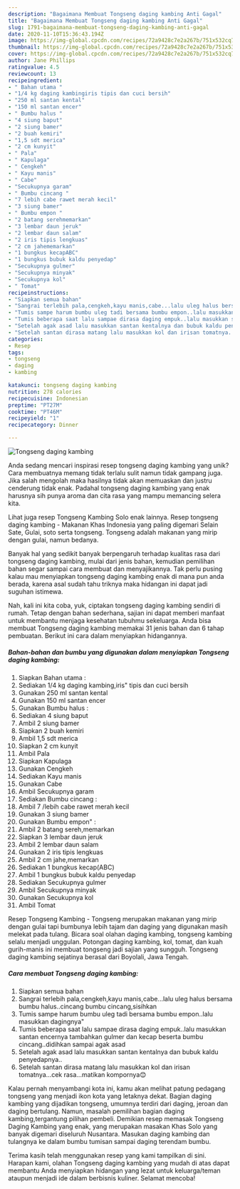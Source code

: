 ```yaml
---
description: "Bagaimana Membuat Tongseng daging kambing Anti Gagal"
title: "Bagaimana Membuat Tongseng daging kambing Anti Gagal"
slug: 1791-bagaimana-membuat-tongseng-daging-kambing-anti-gagal
date: 2020-11-10T15:36:43.194Z
image: https://img-global.cpcdn.com/recipes/72a9428c7e2a267b/751x532cq70/tongseng-daging-kambing-foto-resep-utama.jpg
thumbnail: https://img-global.cpcdn.com/recipes/72a9428c7e2a267b/751x532cq70/tongseng-daging-kambing-foto-resep-utama.jpg
cover: https://img-global.cpcdn.com/recipes/72a9428c7e2a267b/751x532cq70/tongseng-daging-kambing-foto-resep-utama.jpg
author: Jane Phillips
ratingvalue: 4.5
reviewcount: 13
recipeingredient:
- " Bahan utama "
- "1/4 kg daging kambingiris tipis dan cuci bersih"
- "250 ml santan kental"
- "150 ml santan encer"
- " Bumbu halus "
- "4 siung baput"
- "2 siung bamer"
- "2 buah kemiri"
- "1,5 sdt merica"
- "2 cm kunyit"
- " Pala"
- " Kapulaga"
- " Cengkeh"
- " Kayu manis"
- " Cabe"
- "Secukupnya garam"
- " Bumbu cincang "
- "7 lebih cabe rawet merah kecil"
- "3 siung bamer"
- " Bumbu empon "
- "2 batang serehmemarkan"
- "3 lembar daun jeruk"
- "2 lembar daun salam"
- "2 iris tipis lengkuas"
- "2 cm jahememarkan"
- "1 bungkus kecapABC"
- "1 bungkus bubuk kaldu penyedap"
- "Secukupnya gulmer"
- "Secukupnya minyak"
- "Secukupnya kol"
- " Tomat"
recipeinstructions:
- "Siapkan semua bahan"
- "Sangrai terlebih pala,cengkeh,kayu manis,cabe...lalu uleg halus bersama bumbu halus..cincang bumbu cincang,sisihkan"
- "Tumis sampe harum bumbu uleg tadi bersama bumbu empon..lalu masukkan dagingnya&#34;"
- "Tumis beberapa saat lalu sampae dirasa daging empuk..lalu masukkan santan encernya tambahkan gulmer dan kecap beserta bumbu cincang..didihkan sampai agak asad"
- "Setelah agak asad lalu masukkan santan kentalnya dan bubuk kaldu penyedapnya.."
- "Setelah santan dirasa matang lalu masukkan kol dan irisan tomatnya...cek rasa...matikan kompornya😊"
categories:
- Resep
tags:
- tongseng
- daging
- kambing

katakunci: tongseng daging kambing 
nutrition: 278 calories
recipecuisine: Indonesian
preptime: "PT27M"
cooktime: "PT46M"
recipeyield: "1"
recipecategory: Dinner

---
```



![Tongseng daging kambing](https://img-global.cpcdn.com/recipes/72a9428c7e2a267b/751x532cq70/tongseng-daging-kambing-foto-resep-utama.jpg)

Anda sedang mencari inspirasi resep tongseng daging kambing yang unik? Cara membuatnya memang tidak terlalu sulit namun tidak gampang juga. Jika salah mengolah maka hasilnya tidak akan memuaskan dan justru cenderung tidak enak. Padahal tongseng daging kambing yang enak harusnya sih punya aroma dan cita rasa yang mampu memancing selera kita.

Lihat juga resep Tongseng Kambing Solo enak lainnya. Resep tongseng daging kambing - Makanan Khas Indonesia yang paling digemari Selain Sate, Gulai, soto serta tongseng. Tongseng adalah makanan yang mirip dengan gulai, namun bedanya.

Banyak hal yang sedikit banyak berpengaruh terhadap kualitas rasa dari tongseng daging kambing, mulai dari jenis bahan, kemudian pemilihan bahan segar sampai cara membuat dan menyajikannya. Tak perlu pusing kalau mau menyiapkan tongseng daging kambing enak di mana pun anda berada, karena asal sudah tahu triknya maka hidangan ini dapat jadi suguhan istimewa.


Nah, kali ini kita coba, yuk, ciptakan tongseng daging kambing sendiri di rumah. Tetap dengan bahan sederhana, sajian ini dapat memberi manfaat untuk membantu menjaga kesehatan tubuhmu sekeluarga. Anda bisa membuat Tongseng daging kambing memakai 31 jenis bahan dan 6 tahap pembuatan. Berikut ini cara dalam menyiapkan hidangannya.

<!--inarticleads1-->

##### Bahan-bahan dan bumbu yang digunakan dalam menyiapkan Tongseng daging kambing:

1. Siapkan  Bahan utama :
1. Sediakan 1/4 kg daging kambing,iris&#34; tipis dan cuci bersih
1. Gunakan 250 ml santan kental
1. Gunakan 150 ml santan encer
1. Gunakan  Bumbu halus :
1. Sediakan 4 siung baput
1. Ambil 2 siung bamer
1. Siapkan 2 buah kemiri
1. Ambil 1,5 sdt merica
1. Siapkan 2 cm kunyit
1. Ambil  Pala
1. Siapkan  Kapulaga
1. Gunakan  Cengkeh
1. Sediakan  Kayu manis
1. Gunakan  Cabe
1. Ambil Secukupnya garam
1. Sediakan  Bumbu cincang :
1. Ambil 7 /lebih cabe rawet merah kecil
1. Gunakan 3 siung bamer
1. Gunakan  Bumbu empon&#34; :
1. Ambil 2 batang sereh,memarkan
1. Siapkan 3 lembar daun jeruk
1. Ambil 2 lembar daun salam
1. Gunakan 2 iris tipis lengkuas
1. Ambil 2 cm jahe,memarkan
1. Sediakan 1 bungkus kecap(ABC)
1. Ambil 1 bungkus bubuk kaldu penyedap
1. Sediakan Secukupnya gulmer
1. Ambil Secukupnya minyak
1. Gunakan Secukupnya kol
1. Ambil  Tomat


Resep Tongseng Kambing - Tongseng merupakan makanan yang mirip dengan gulai tapi bumbunya lebih tajam dan daging yang digunakan masih melekat pada tulang. Bicara soal olahan daging kambing, tongseng kambing selalu menjadi unggulan. Potongan daging kambing, kol, tomat, dan kuah gurih-manis ini membuat tongseng jadi sajian yang sungguh. Tongseng daging kambing sejatinya berasal dari Boyolali, Jawa Tengah. 

<!--inarticleads2-->

##### Cara membuat Tongseng daging kambing:

1. Siapkan semua bahan
1. Sangrai terlebih pala,cengkeh,kayu manis,cabe...lalu uleg halus bersama bumbu halus..cincang bumbu cincang,sisihkan
1. Tumis sampe harum bumbu uleg tadi bersama bumbu empon..lalu masukkan dagingnya&#34;
1. Tumis beberapa saat lalu sampae dirasa daging empuk..lalu masukkan santan encernya tambahkan gulmer dan kecap beserta bumbu cincang..didihkan sampai agak asad
1. Setelah agak asad lalu masukkan santan kentalnya dan bubuk kaldu penyedapnya..
1. Setelah santan dirasa matang lalu masukkan kol dan irisan tomatnya...cek rasa...matikan kompornya😊


Kalau pernah menyambangi kota ini, kamu akan melihat patung pedagang tongseng yang menjadi ikon kota yang letaknya dekat. Bagian daging kambing yang dijadikan tongseng, umumnya terdiri dari daging, jeroan dan daging bertulang. Namun, masalah pemilihan bagian daging kambing,tergantung pilihan pembeli. Demikian resep memasak Tongseng Daging Kambing yang enak, yang merupakan masakan Khas Solo yang banyak digemari diseluruh Nusantara. Masukan daging kambing dan tulangnya ke dalam bumbu tumisan sampai daging terendam bumbu. 

Terima kasih telah menggunakan resep yang kami tampilkan di sini. Harapan kami, olahan Tongseng daging kambing yang mudah di atas dapat membantu Anda menyiapkan hidangan yang lezat untuk keluarga/teman ataupun menjadi ide dalam berbisnis kuliner. Selamat mencoba!
